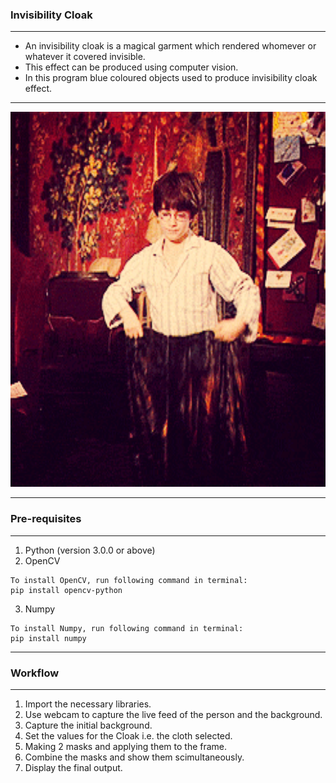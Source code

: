### Invisibility Cloak
<hr>

* An invisibility cloak is a magical garment which rendered whomever or whatever it covered invisible.
* This effect can be produced using computer vision.
* In this program blue coloured objects used to produce invisibility cloak effect.

<hr>
<p align="center">
<a href=" ">
    <img src="example.gif" alt="example1" height="600px" width="600px"/>
</a>
</p>
<hr>

### Pre-requisites
<hr>

1. Python (version 3.0.0 or above)
2. OpenCV
```
To install OpenCV, run following command in terminal:
pip install opencv-python
```
3. Numpy
```
To install Numpy, run following command in terminal:
pip install numpy
```
<hr>

### Workflow

<hr>

1. Import the necessary libraries.
2. Use webcam to capture the live feed of the person and the background.
3. Capture the initial background.
4. Set the values for the Cloak i.e. the cloth selected.
5. Making 2 masks and applying them to the frame.
6. Combine the masks and show them scimultaneously.
7. Display the final output.
